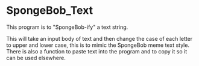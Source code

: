 # SpongeBob_Text
This program is to "SpongeBob-ify" a text string.

This will take an input body of text and then change the case of each letter to upper and lower case, this is to mimic the SpongeBob meme text style.
There is also a function to paste text into the program and to copy it so it can be used elsewhere.
